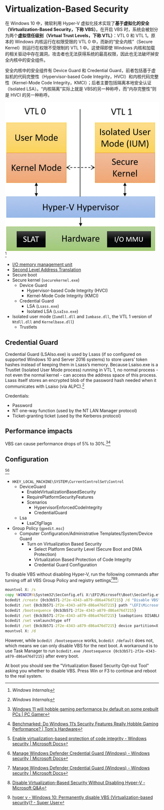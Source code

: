 # Virtualization-Based Security
在 Windows 10 中，微软利用 Hyper-V 虚拟化技术实现了**基于虚拟化的安全（Virtualization-Based Security，下称 VBS）**。在开启 VBS 时，系统会被划分为两个**虚拟信任级别（Virtual Trust Levels，下称 VTL）**：VTL 0 和 VTL 1。原本的 Windows 内核运行在权限受限的 VTL 0 中，而新的“安全内核”（Secure Kernel）则运行在权限不受限制的 VTL 1 中。这使得即使 Windows 内核和加载的相关驱动中存在漏洞，攻击者也无法获得系统的最高权限，因此也无法破坏掉安全内核中的安全组件。

安全内核中的安全组件有 Device Guard 和 Credential Guard，前者包括基于虚拟机的代码完整性（Hypervisor-based Code Integrity，HVCI）和内核代码完整性（Kernel-Mode Code Integrity，KMCI）；后者主要包括隔离本地安全认证（Isolated LSA）。“内核隔离”实际上就是 VBS的另一种称呼，而“内存完整性”则是 HVCI 的另一种称呼。

![](images/VBS.png)[^winter]
- [I/O memory management unit](https://en.wikipedia.org/wiki/Input%E2%80%93output_memory_management_unit)
- [Second Level Address Translation](https://en.wikipedia.org/wiki/Second_Level_Address_Translation)
- Secure boot
- Secure kernel (`securekernel.exe`)
  - Device Guard
    - Hypervisor-based Code Integrity (HVCI)
    - Kernel-Mode Code Integrity (KMCI)
  - Credential Guard
    - LSA (`Lsass.exe`)
    - Isolated LSA (`LsaIso.exe`)
- Isolated user mode (`Iumdll.dll` and `Iumbase.dll`, the VTL 1 version of `Ntdll.dll` and `Kernelbase.dll`)
  - Trustlets

## Credential Guard
Credential Guard (LSAIso.exe) is used by Lsass (if so configured on supported Windows 10 and Server 2016 systems) to store users’ token hashes instead of keeping them in Lsass’s memory. Because Lsaiso.exe is a Trustlet (Isolated User Mode process) running in VTL 1, no normal process - not even the normal kernel - can access the address space of this process. Lsass itself stores an encrypted blob of the password hash needed when it communicates with Lsaiso (via ALPC).[^winter]

Credentials:
- Password
- NT one-way function (used by the NT LAN Manager protocol)
- Ticket-granting ticket (used by the Kerberos protocol)

## Performance impacts
VBS can cause performance drops of 5% to 30%.[^pcgamer][^toms]

[^pcgamer]: [Windows 11 will hobble gaming performance by default on some prebuilt PCs | PC Gamer](https://www.pcgamer.com/windows-11-pcs-can-hobble-gaming-performance/)
[^toms]: [Benchmarked: Do Windows 11’s Security Features Really Hobble Gaming Performance? | Tom's Hardware](https://www.tomshardware.com/news/windows-11-gaming-benchmarks-performance-vbs-hvci-security)

## Configuration
[^ms-integrity][^ms-credential]
- `HKEY_LOCAL_MACHINE\SYSTEM\CurrentControlSet\Control`
  - DeviceGuard
    - EnableVirtualizationBasedSecurity
    - RequirePlatformSecurityFeatures
    - Scenarios
      - HypervisorEnforcedCodeIntegrity
      - CredentialGuard
  - Lsa
    - LsaCfgFlags
- Group Policy (`gpedit.msc`)
  - Computer Configuration/Administrative Templates/System/Device Guard
    - Turn on Virtualization Based Security
      - Select Platform Security Level (Secure Boot and DMA Protection)
      - Virtualization Based Protection of Code Integrity
      - Credential Guard Configuration

To disable VBS without disabling Hyper-V, run the following commands after turning off all VBS Group Policy and registry settings[^ms-credential][^disable-ms-qa][^disable-su]:
```cmd
mountvol X: /s
copy %WINDIR%\System32\SecConfig.efi X:\EFI\Microsoft\Boot\SecConfig.efi /Y
bcdedit /create {0cb3b571-2f2e-4343-a879-d86a476d7215} /d "Disable VBS" /application osloader
bcdedit /set {0cb3b571-2f2e-4343-a879-d86a476d7215} path "\EFI\Microsoft\Boot\SecConfig.efi"
bcdedit /bootsequence {0cb3b571-2f2e-4343-a879-d86a476d7215}
bcdedit /set {0cb3b571-2f2e-4343-a879-d86a476d7215} loadoptions DISABLE-VBS
bcdedit /set vsmlaunchtype off
bcdedit /set {0cb3b571-2f2e-4343-a879-d86a476d7215} device partition=X:
mountvol X: /d
```
However, while `bcdedit /bootsequence` works, `bcdedit /default` does not, which means we can only disable VBS for the next boot. A workaround is to use Task Manager to run `bcdedit.exe /bootsequence {0cb3b571-2f2e-4343-a879-d86a476d7215}` after every boot.

At boot you should see the "Virtualization Based Security Opt-out Tool" asking you whether to disable VBS. Press Win or F3 to continue and reboot to the real system.

[^winter]: *Windows Internals*

[^disable-ms-qa]: [Disable Virtualization-Based Security Without Disabling Hyper-V - Microsoft Q&A](https://docs.microsoft.com/en-us/answers/questions/245071/disable-virtualization-based-security-without-disb.html)
[^disable-su]: [hyper v - Windows 10: Permanently disable VBS (Virtualization-based security)? - Super User](https://superuser.com/questions/1489224/windows-10-permanently-disable-vbs-virtualization-based-security)

[^ms-integrity]: [Enable virtualization-based protection of code integrity - Windows security | Microsoft Docs](https://docs.microsoft.com/en-us/windows/security/threat-protection/device-guard/enable-virtualization-based-protection-of-code-integrity)
[^ms-credential]: [Manage Windows Defender Credential Guard (Windows) - Windows security | Microsoft Docs](https://docs.microsoft.com/en-us/windows/security/identity-protection/credential-guard/credential-guard-manage)